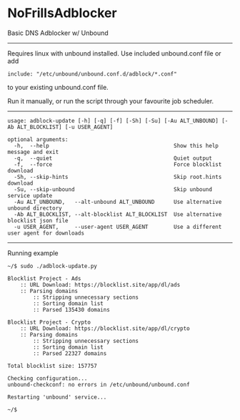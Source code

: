 # NoFrillsAdblocker
Basic DNS Adblocker w/ Unbound

***

Requires linux with unbound installed.
Use included unbound.conf file or add
```
include: "/etc/unbound/unbound.conf.d/adblock/*.conf"
```
to your existing unbound.conf file.

Run it manually, or run the script through your favourite job scheduler.

***

```
usage: adblock-update [-h] [-q] [-f] [-Sh] [-Su] [-Au ALT_UNBOUND] [-Ab ALT_BLOCKLIST] [-u USER_AGENT]

optional arguments:
  -h,  --help                                       Show this help message and exit
  -q,  --quiet                                      Quiet output
  -f,  --force                                      Force blocklist download
  -Sh, --skip-hints                                 Skip root.hints download
  -Su, --skip-unbound                               Skip unbound service update
  -Au ALT_UNBOUND,   --alt-unbound ALT_UNBOUND      Use alternative unbound directory
  -Ab ALT_BLOCKLIST, --alt-blocklist ALT_BLOCKLIST  Use alternative blocklist json file
  -u USER_AGENT,     --user-agent USER_AGENT        Use a different user agent for downloads
```

***

Running example
```
~/$ sudo ./adblock-update.py

Blocklist Project - Ads
	:: URL Download: https://blocklist.site/app/dl/ads
	:: Parsing domains
		:: Stripping unnecessary sections
		:: Sorting domain list
		:: Parsed 135430 domains

Blocklist Project - Crypto
	:: URL Download: https://blocklist.site/app/dl/crypto
	:: Parsing domains
		:: Stripping unnecessary sections
		:: Sorting domain list
		:: Parsed 22327 domains

Total blocklist size: 157757

Checking configuration...
unbound-checkconf: no errors in /etc/unbound/unbound.conf

Restarting 'unbound' service...

~/$ 
```

